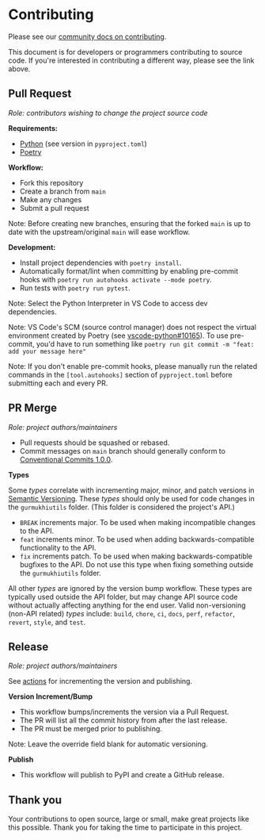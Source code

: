 # Contributing

Please see our [community docs on contributing](https://shabados.com/docs/community/contributing).

This document is for developers or programmers contributing to source code. If you're interested in contributing a different way, please see the link above.

## Pull Request

_Role: contributors wishing to change the project source code_

**Requirements:**

- [Python](https://www.python.org/) (see version in `pyproject.toml`)
- [Poetry](https://python-poetry.org/)

**Workflow:**

- Fork this repository
- Create a branch from `main`
- Make any changes
- Submit a pull request

Note: Before creating new branches, ensuring that the forked `main` is up to date with the upstream/original `main` will ease workflow.

**Development:**

- Install project dependencies with `poetry install`.
- Automatically format/lint when committing by enabling pre-commit hooks with `poetry run autohooks activate --mode poetry`.
- Run tests with `poetry run pytest`.

Note: Select the Python Interpreter in VS Code to access dev dependencies.

Note: VS Code's SCM (source control manager) does not respect the virtual environment created by Poetry (see [vscode-python#10165](https://github.com/microsoft/vscode-python/issues/10165)). To use pre-commit, you'd have to run something like `poetry run git commit -m "feat: add your message here"`

Note: If you don't enable pre-commit hooks, please manually run the related commands in the `[tool.autohooks]` section of `pyproject.toml` before submitting each and every PR.

## PR Merge

_Role: project authors/maintainers_

- Pull requests should be squashed or rebased.
- Commit messages on `main` branch should generally conform to [Conventional Commits 1.0.0](https://www.conventionalcommits.org/en/v1.0.0/).

**Types**

Some _types_ correlate with incrementing major, minor, and patch versions in [Semantic Versioning](https://semver.org/). These _types_ should only be used for code changes in the `gurmukhiutils` folder. (This folder is considered the project's API.)

- `BREAK` increments major. To be used when making incompatible changes to the API.
- `feat` increments minor. To be used when adding backwards-compatible functionality to the API.
- `fix` increments patch. To be used when making backwards-compatible bugfixes to the API. Do not use this type when fixing something outside the `gurmukhiutils` folder.

All other _types_ are ignored by the version bump workflow. These types are typically used outside the API folder, but may change API source code without actually affecting anything for the end user. Valid non-versioning (non-API related) _types_ include: `build`, `chore`, `ci`, `docs`, `perf`, `refactor`, `revert`, `style`, and `test`.

## Release

_Role: project authors/maintainers_

See [actions](https://github.com/shabados/gurmukhiutils/actions) for incrementing the version and publishing.

**Version Increment/Bump**

- This workflow bumps/increments the version via a Pull Request.
- The PR will list all the commit history from after the last release.
- The PR must be merged prior to publishing.

Note: Leave the override field blank for automatic versioning.

**Publish**

- This workflow will publish to PyPI and create a GitHub release.

## Thank you

Your contributions to open source, large or small, make great projects like this possible. Thank you for taking the time to participate in this project.
